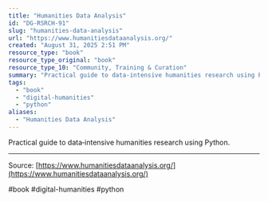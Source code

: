 ```yaml
---
title: "Humanities Data Analysis"
id: "DG-RSRCH-91"
slug: "humanities-data-analysis"
url: "https://www.humanitiesdataanalysis.org/"
created: "August 31, 2025 2:51 PM"
resource_type: "book"
resource_type_original: "book"
resource_type_10: "Community, Training & Curation"
summary: "Practical guide to data‑intensive humanities research using Python."
tags:
  - "book"
  - "digital-humanities"
  - "python"
aliases:
  - "Humanities Data Analysis"
---
```


Practical guide to data‑intensive humanities research using Python.

---

Source: [https://www.humanitiesdataanalysis.org/](https://www.humanitiesdataanalysis.org/)

#book #digital-humanities #python
